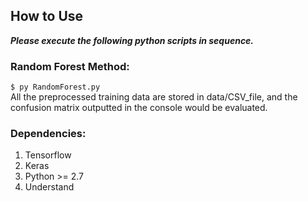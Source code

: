 ## How to Use

***Please execute the following python scripts in sequence.***

### Random Forest Method:

`$ py RandomForest.py` <br>
All the preprocessed training data are stored in data/CSV_file, and the confusion matrix outputted in the console would be evaluated.

### Dependencies:
1. Tensorflow
1. Keras
1. Python >= 2.7
1. Understand
